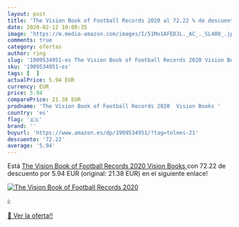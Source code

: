 ```yaml
---
layout: post
title: 'The Vision Book of Football Records 2020 al 72.22 % de descuento'
date: 2020-02-12 10:00:35
image: 'https://m.media-amazon.com/images/I/51Mo1AFEDJL._AC_._SL400_.jpg'
comments: true
category: ofertas
author: ring
slug: '1909534951-es The Vision Book of Football Records 2020 Vision Books'
sku: '1909534951-es'
tags: [  ]
actualPrice: 5.94 EUR
currency: EUR
price: 5.94
comparePrice: 21.38 EUR
prodname: 'The Vision Book of Football Records 2020  Vision Books '
country: 'es'
flag: '🇪🇸'
brand: ''
buyurl: 'https://www.amazon.es/dp/1909534951/?tag=tolees-21'
descuento: '72.22'
average: '5.94'
---
```


Está [The Vision Book of Football Records 2020  Vision Books ](https://www.amazon.es/dp/1909534951/?tag=tolees-21) con 72.22 de descuento por 5.94 EUR (original: 21.38 EUR) en el siguiente enlace!

[![The Vision Book of Football Records 2020](https://m.media-amazon.com/images/I/51Mo1AFEDJL._AC_._SL400_.jpg)](https://www.amazon.es/dp/1909534951/?tag=tolees-21)

ℹ️:


[🛒 Ver la oferta!!](https://www.amazon.es/dp/1909534951/?tag=tolees-21)
